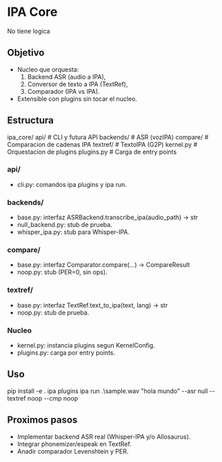 # IPA Core
No tiene logica

## Objetivo
- Nucleo que orquesta:
  1) Backend ASR (audio a IPA),
  2) Conversor de texto a IPA (TextRef),
  3) Comparador (IPA vs IPA).
- Extensible con plugins sin tocar el nucleo.

## Estructura
ipa_core/
  api/        # CLI y futura API
  backends/   # ASR (vozIPA)
  compare/    # Comparacion de cadenas IPA
  textref/    # TextoIPA (G2P)
  kernel.py   # Orquestacion de plugins
  plugins.py  # Carga de entry points

### api/
- cli.py: comandos ipa plugins y ipa run.

### backends/
- base.py: interfaz ASRBackend.transcribe_ipa(audio_path) -> str
- null_backend.py: stub de prueba.
- whisper_ipa.py: stub para Whisper-IPA.

### compare/
- base.py: interfaz Comparator.compare(...) -> CompareResult
- noop.py: stub (PER=0, sin ops).

### textref/
- base.py: interfaz TextRef.text_to_ipa(text, lang) -> str
- noop.py: stub de prueba.

### Nucleo
- kernel.py: instancia plugins segun KernelConfig.
- plugins.py: carga por entry points.

## Uso
pip install -e .
ipa plugins
ipa run .\sample.wav "hola mundo" --asr null --textref noop --cmp noop

## Proximos pasos
- Implementar backend ASR real (Whisper-IPA y/o Allosaurus).
- Integrar phonemizer/espeak en TextRef.
- Anadir comparador Levenshtein y PER.

